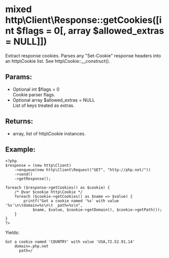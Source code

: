 # mixed http\Client\Response::getCookies([int $flags = 0[, array $allowed_extras = NULL]])

Extract response cookies.
Parses any "Set-Cookie" response headers into an http\Cookie list. See http\Cookie::__construct().

## Params:

* Optional int $flags = 0  
  Cookie parser flags.
* Optional array $allowed_extras = NULL  
  List of keys treated as extras.

## Returns:

* array, list of http\Cookie instances.


## Example:

    <?php
    $response = (new http\Client)
        ->enqueue(new http\Client\Request("GET", "http://php.net/"))
        ->send()
        ->getResponse();
    
    foreach ($response->getCookies() as $cookie) {
        /* @var $cookie http\Cookie */
        foreach ($cookie->getCookies() as $name => $value) {
            printf("Got a cookie named '%s' with value '%s'\n\tdomain=%s\n\t  path=%s\n", 
                $name, $value, $cookie->getDomain(), $cookie->getPath());
        }
    }
    ?>

Yields:

    Got a cookie named 'COUNTRY' with value 'USA,72.52.91.14'
        domain=.php.net
          path=/
